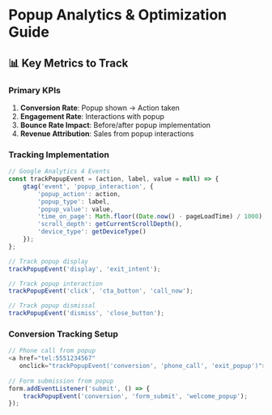 # Popup Analytics & Optimization Guide

## 📊 Key Metrics to Track

### Primary KPIs
1. **Conversion Rate**: Popup shown → Action taken
2. **Engagement Rate**: Interactions with popup
3. **Bounce Rate Impact**: Before/after popup implementation
4. **Revenue Attribution**: Sales from popup interactions

### Tracking Implementation
```javascript
// Google Analytics 4 Events
const trackPopupEvent = (action, label, value = null) => {
    gtag('event', 'popup_interaction', {
        'popup_action': action,
        'popup_type': label,
        'popup_value': value,
        'time_on_page': Math.floor((Date.now() - pageLoadTime) / 1000),
        'scroll_depth': getCurrentScrollDepth(),
        'device_type': getDeviceType()
    });
};

// Track popup display
trackPopupEvent('display', 'exit_intent');

// Track popup interaction
trackPopupEvent('click', 'cta_button', 'call_now');

// Track popup dismissal
trackPopupEvent('dismiss', 'close_button');
```

### Conversion Tracking Setup
```javascript
// Phone call from popup
<a href="tel:5551234567" 
   onclick="trackPopupEvent('conversion', 'phone_call', 'exit_popup')">
   
// Form submission from popup
form.addEventListener('submit', () => {
    trackPopupEvent('conversion', 'form_submit', 'welcome_popup');
});
```